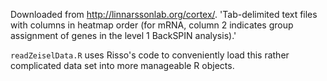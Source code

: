 Downloaded from http://linnarssonlab.org/cortex/. 'Tab-delimited text files with columns in heatmap order (for mRNA, column 2 indicates group assignment of genes in the level 1 BackSPIN analysis).'

`readZeiselData.R` uses Risso's code to conveniently load this rather complicated data set into more manageable R objects.
